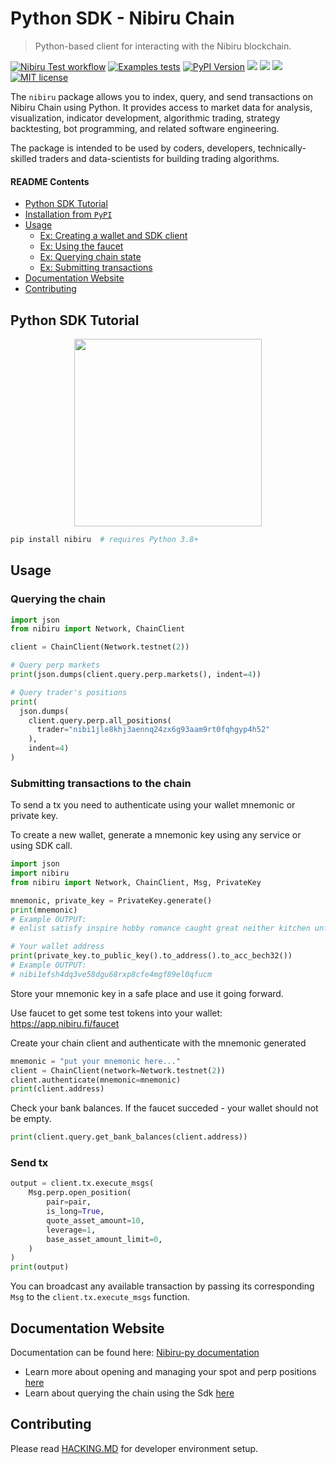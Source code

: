 # Python SDK - Nibiru Chain    <!-- omit in toc -->

> Python-based client for interacting with the Nibiru blockchain.

<!-- Badges -->

[![Nibiru Test workflow][tests-badge]][tests-workflow]
[![Examples tests][examples-badge]][tests-example]
[![PyPI Version][pypi-image]][pypi-url]
[![][documentation-image]][documentation-url]
[![][discord-badge]][discord-url]
[![][stars-image]][stars-url]
[![MIT license][license-badge]][license-link]

<!-- Badges links -->

<!-- pypi -->
[pypi-image]: https://img.shields.io/pypi/v/nibiru
[pypi-url]: https://pypi.org/project/nibiru/
[stars-image]: https://img.shields.io/github/stars/NibiruChain?style=social
[stars-url]: https://github.com/NibiruChain
[documentation-image]: https://readthedocs.org/projects/nibiru-py/badge/?version=latest
[documentation-url]: https://nibiru-py.readthedocs.io/en/latest/?badge=latest
[discord-badge]: https://dcbadge.vercel.app/api/server/nibirufi?style=flat
[discord-url]: https://discord.gg/nibirufi
[license-badge]: https://img.shields.io/badge/License-MIT-blue.svg
[license-link]: https://github.com/NibiruChain/py-sdk/blob/master/LICENSE
[tests-badge]: https://github.com/NibiruChain/py-sdk/actions/workflows/pytests.yml/badge.svg
[examples-badge]: https://github.com/NibiruChain/py-sdk/actions/workflows/notebooks.yml/badge.svg
[tests-workflow]: https://github.com/NibiruChain/py-sdk/actions/workflows/pytests.yml
[tests-example]: https://github.com/NibiruChain/py-sdk/actions/workflows/notebooks.yml

The `nibiru` package allows you to index, query, and send transactions on Nibiru Chain using Python. It provides access to market data for analysis, visualization, indicator development, algorithmic trading, strategy backtesting, bot programming, and related software engineering.

The package is intended to be used by coders, developers, technically-skilled traders and  data-scientists for building trading algorithms.

#### README Contents

- [Python SDK Tutorial](#python-sdk-tutorial)
- [Installation from `PyPI`](#installation-from-pypi)
- [Usage](#usage)
  - [Ex: Creating a wallet and SDK client](#ex-creating-a-wallet-and-sdk-client)
  - [Ex: Using the faucet](#ex-using-the-faucet)
  - [Ex: Querying chain state](#ex-querying-chain-state)
  - [Ex: Submitting transactions](#ex-submitting-transactions)
- [Documentation Website](#documentation-website)
- [Contributing](#contributing)

## Python SDK Tutorial

<a href="https://colab.research.google.com/github/NibiruChain/py-sdk/blob/master/examples/collab_notebook.ipynb" target="_blank">
<p align="center">
  <img src="https://colab.research.google.com/assets/colab-badge.svg" style="width: 300px;">
</p>
</a>

```bash
pip install nibiru  # requires Python 3.8+
```

## Usage

### Querying the chain

```python
import json
from nibiru import Network, ChainClient

client = ChainClient(Network.testnet(2))

# Query perp markets
print(json.dumps(client.query.perp.markets(), indent=4))

# Query trader's positions
print(
  json.dumps(
    client.query.perp.all_positions(
      trader="nibi1jle8khj3aennq24zx6g93aam9rt0fqhgyp4h52"
    ),
    indent=4)
)
```

### Submitting transactions to the chain

To send a tx you need to authenticate using your wallet mnemonic or private key.

To create a new wallet, generate a mnemonic key using any service or using SDK call.

```python
import json
import nibiru
from nibiru import Network, ChainClient, Msg, PrivateKey

mnemonic, private_key = PrivateKey.generate()
print(mnemonic)
# Example OUTPUT:
# enlist satisfy inspire hobby romance caught great neither kitchen unfair cage awesome update fade object eagle sun ordinary again journey spell gown tiger spin

# Your wallet address
print(private_key.to_public_key().to_address().to_acc_bech32())
# Example OUTPUT:
# nibi1efsh4dq3ve58dgu68rxp8cfe4mgf89el0qfucm
```

Store your mnemonic key in a safe place and use it going forward. 

Use faucet to get some test tokens into your wallet: https://app.nibiru.fi/faucet

Сreate your chain client and authenticate with the mnemoniс generated

```python
mnemonic = "put your mnemonic here..."
client = ChainClient(network=Network.testnet(2))
client.authenticate(mnemonic=mnemonic)
print(client.address)
```

Check your bank balances. If the faucet succeded - your wallet should not be empty.

```python
print(client.query.get_bank_balances(client.address))
```

### Send tx

```python
output = client.tx.execute_msgs(
    Msg.perp.open_position(
        pair=pair,
        is_long=True,
        quote_asset_amount=10,
        leverage=1,
        base_asset_amount_limit=0,
    )
)
print(output)
```

You can broadcast any available transaction by passing its corresponding `Msg` to the `client.tx.execute_msgs` function.

## Documentation Website

Documentation can be found here: [Nibiru-py documentation](https://nibiru-py.readthedocs.io/en/latest/index.html)

- Learn more about opening and managing your spot and perp positions [here](https://nibiru-py.readthedocs.io/en/latest/nibiru.sdks.tx.html#nibiru-sdks-tx-package)
- Learn about querying the chain using the Sdk [here](https://nibiru-py.readthedocs.io/en/latest/nibiru.clients.html#nibiru-clients-package)

## Contributing

Please read [HACKING.MD](HACKING.md) for developer environment setup.
